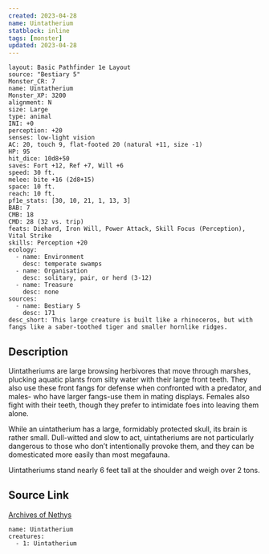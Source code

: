 ```yaml
---
created: 2023-04-28
name: Uintatherium
statblock: inline
tags: [monster]
updated: 2023-04-28
---
```

```statblock
layout: Basic Pathfinder 1e Layout
source: "Bestiary 5"
Monster_CR: 7
name: Uintatherium
Monster_XP: 3200
alignment: N
size: Large
type: animal
INI: +0
perception: +20
senses: low-light vision
AC: 20, touch 9, flat-footed 20 (natural +11, size -1)
HP: 95
hit_dice: 10d8+50
saves: Fort +12, Ref +7, Will +6
speed: 30 ft.
melee: bite +16 (2d8+15)
space: 10 ft.
reach: 10 ft.
pf1e_stats: [30, 10, 21, 1, 13, 3]
BAB: 7
CMB: 18
CMD: 28 (32 vs. trip)
feats: Diehard, Iron Will, Power Attack, Skill Focus (Perception), Vital Strike
skills: Perception +20
ecology:
  - name: Environment
    desc: temperate swamps
  - name: Organisation
    desc: solitary, pair, or herd (3-12)
  - name: Treasure
    desc: none
sources:
  - name: Bestiary 5
    desc: 171
desc_short: This large creature is built like a rhinoceros, but with fangs like a saber-toothed tiger and smaller hornlike ridges.
```
## Description
Uintatheriums are large browsing herbivores that move through marshes, plucking aquatic plants from silty water with their large front teeth. They also use these front fangs for defense when confronted with a predator, and males- who have larger fangs-use them in mating displays. Females also fight with their teeth, though they prefer to intimidate foes into leaving them alone.

 While an uintatherium has a large, formidably protected skull, its brain is rather small. Dull-witted and slow to act, uintatheriums are not particularly dangerous to those who don’t intentionally provoke them, and they can be domesticated more easily than most megafauna.

 Uintatheriums stand nearly 6 feet tall at the shoulder and weigh over 2 tons.
## Source Link
[Archives of Nethys](https://aonprd.com/MonsterDisplay.aspx?ItemName=Uintatherium)
```encounter-table
name: Uintatherium
creatures:
  - 1: Uintatherium
```
